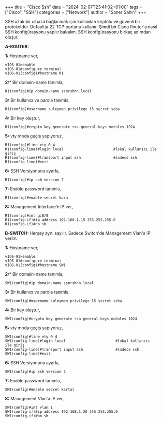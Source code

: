 +++
title = "Cisco Ssh"
date = "2024-02-07T23:41:02+01:00"
tags = ["Cisco", "SSH"]
categories = ["Network"]
author = "Soner Sahin"
+++

SSH uzak bir cihaza bağlanmak için kullanılan kriptolu ve güvenli bir protokoldür. Defaultta 22 TCP portunu kullanır. Şimdi bir Cisco Router'a nasıl SSH konfigürasyonu yapılır bakalım.
SSH konfigürasyonu birkaç adımdan oluşur.


**A-ROUTER:**

**1:** Hostname ver,
```
vIOS-01>enable
vIOS-01#configure terminal
vIOS-01(config)#hostname R1
```


**2:*** Bir domain-name tanımla,
```
R1(config)#ip domain-name ssnrshnn.local
```

**3:** Bir kullanıcı ve parola tanımla,
```
R1(config)#username suleyman privilege 15 secret seba
```

**4:** Bir key oluştur,
```
R1(config)#crypto key generate rsa general-keys modules 1024
```

**5:** vty moda geçiş yapıyoruz,
```
R1(config)#line vty 0 4
R1(config-line)#login local                       #lokal kullanıcı ile giriş
R1(config-line)#transport input ssh               #sadece ssh
R1(config-line)#exit
```

**6:** SSH Versiyonunu ayarla,
```
R1(config)#ip ssh version 2
```

**7:** Enable password tanımla,
```
R1(config)#enable secret kara
```

**8:** Management Interface'e IP ver,
```
R1(config)#int gi0/0
R1(config-if)#ip address 192.168.1.15 255.255.255.0
R1(config-if)#no sh
```


**B-SWITCH:**
Herşey aynı sayılır. Sadece Switch'de Management Vlan'a IP verilir.

**1:** Hostname ver,
```
vIOS-01>enable
vIOS-01#configure terminal
vIOS-01(config)#hostname SW1
```

**2:*** Bir domain-name tanımla,
```
SW1(config)#ip domain-name ssnrshnn.local
```

**3:** Bir kullanıcı ve parola tanımla,
```
SW1(config)#username suleyman privilege 15 secret seba
```

**4:** Bir key oluştur,
```
SW1(config)#crypto key generate rsa general-keys modules 1024
```

**5:** vty moda geçiş yapıyoruz,
```
SW1(config)#line vty 0 4
SW1(config-line)#login local                       #lokal kullanıcı ile giriş
SW1(config-line)#transport input ssh               #sadece ssh
SW1(config-line)#exit
```

**6:** SSH Versiyonunu ayarla,
```
SW1(config)#ip ssh version 2
```

**7:** Enable password tanımla,
```
SW1(config)#enable secret kartal
```

**8:** Management Vlan'a IP ver,
```
SW1(config)#int vlan 1
SW1(config-if)#ip address 192.168.1.20 255.255.255.0
SW1(config-if)#no sh
```
